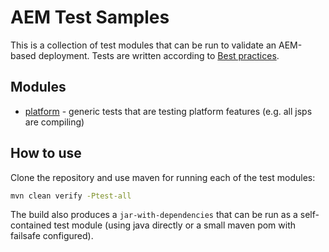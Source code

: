 # AEM Test Samples
This is a collection of test modules that can be run to validate an AEM-based deployment.
Tests are written according to [Best practices](https://github.com/adobe/aem-testing-clients/wiki/Best-practices).

## Modules
* [platform](./platform) - generic tests that are testing platform features (e.g. all jsps are compiling)


## How to use
Clone the repository and use maven for running each of the test modules:
```bash
mvn clean verify -Ptest-all
```

The build also produces a `jar-with-dependencies` that can be run as a self-contained test module 
(using java directly or a small maven pom with failsafe configured).

